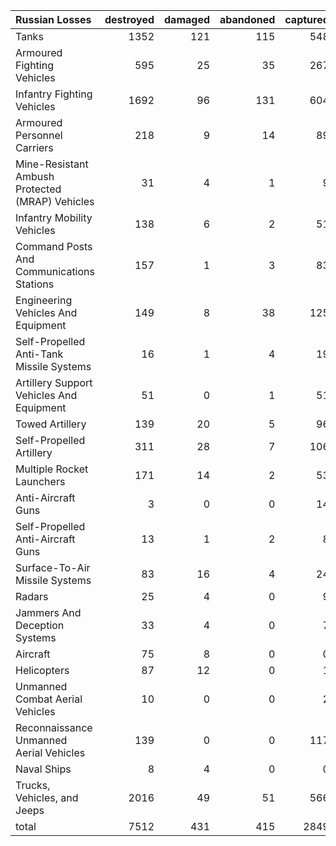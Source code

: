 | Russian Losses                                   |   destroyed |   damaged |   abandoned |   captured |   total |
|:-------------------------------------------------|------------:|----------:|------------:|-----------:|--------:|
| Tanks                                            |        1352 |       121 |         115 |        548 |    2136 |
| Armoured Fighting Vehicles                       |         595 |        25 |          35 |        267 |     922 |
| Infantry Fighting Vehicles                       |        1692 |        96 |         131 |        604 |    2523 |
| Armoured Personnel Carriers                      |         218 |         9 |          14 |         89 |     330 |
| Mine-Resistant Ambush Protected  (MRAP) Vehicles |          31 |         4 |           1 |          9 |      45 |
| Infantry Mobility Vehicles                       |         138 |         6 |           2 |         51 |     197 |
| Command Posts And Communications Stations        |         157 |         1 |           3 |         83 |     244 |
| Engineering Vehicles And Equipment               |         149 |         8 |          38 |        125 |     320 |
| Self-Propelled Anti-Tank Missile Systems         |          16 |         1 |           4 |         19 |      40 |
| Artillery Support Vehicles And Equipment         |          51 |         0 |           1 |         51 |     103 |
| Towed Artillery                                  |         139 |        20 |           5 |         96 |     260 |
| Self-Propelled Artillery                         |         311 |        28 |           7 |        106 |     452 |
| Multiple Rocket Launchers                        |         171 |        14 |           2 |         53 |     240 |
| Anti-Aircraft Guns                               |           3 |         0 |           0 |         14 |      17 |
| Self-Propelled Anti-Aircraft Guns                |          13 |         1 |           2 |          8 |      24 |
| Surface-To-Air Missile Systems                   |          83 |        16 |           4 |         24 |     127 |
| Radars                                           |          25 |         4 |           0 |          9 |      38 |
| Jammers And Deception Systems                    |          33 |         4 |           0 |          7 |      44 |
| Aircraft                                         |          75 |         8 |           0 |          0 |      83 |
| Helicopters                                      |          87 |        12 |           0 |          1 |     100 |
| Unmanned Combat Aerial Vehicles                  |          10 |         0 |           0 |          2 |      12 |
| Reconnaissance Unmanned Aerial Vehicles          |         139 |         0 |           0 |        117 |     256 |
| Naval Ships                                      |           8 |         4 |           0 |          0 |      12 |
| Trucks, Vehicles, and Jeeps                      |        2016 |        49 |          51 |        566 |    2682 |
| total                                            |        7512 |       431 |         415 |       2849 |   11207 |